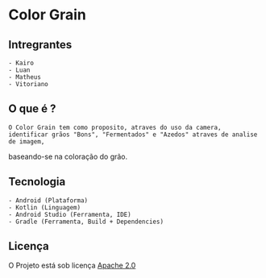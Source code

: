 # Color Grain

## Intregrantes

    - Kairo 
    - Luan  
    - Matheus
    - Vitoriano 

## O que é ? 

    O Color Grain tem como proposito, atraves do uso da camera, identificar grãos "Bons", "Fermentados" e "Azedos" atraves de analise de imagem,
baseando-se na coloração do grão.

## Tecnologia

    - Android (Plataforma)
    - Kotlin (Linguagem)
    - Android Studio (Ferramenta, IDE)
    - Gradle (Ferramenta, Build + Dependencies)


## Licença

O Projeto está sob licença [Apache 2.0](https://www.apache.org/licenses/LICENSE-2.0)